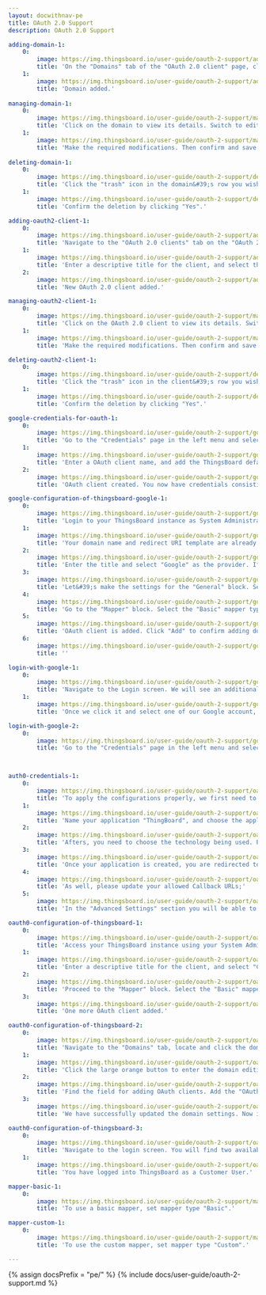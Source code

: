 ```yaml
---
layout: docwithnav-pe
title: OAuth 2.0 Support
description: OAuth 2.0 Support

adding-domain-1:
    0:
        image: https://img.thingsboard.io/user-guide/oauth-2-support/adding-domain-1-pe.png
        title: 'On the "Domains" tab of the "OAuth 2.0 client" page, click the "plus" icon to begin adding a new domain. Provide your domain name and OAuth 2.0 client. Then, click "Add".'
    1:
        image: https://img.thingsboard.io/user-guide/oauth-2-support/adding-domain-2-pe.png
        title: 'Domain added.'
    
managing-domain-1:
    0:
        image: https://img.thingsboard.io/user-guide/oauth-2-support/managing-domain-1-pe.png
        title: 'Click on the domain to view its details. Switch to editing mode by clicking the large orange button;'
    1:
        image: https://img.thingsboard.io/user-guide/oauth-2-support/managing-domain-2-pe.png
        title: 'Make the required modifications. Then confirm and save the changes by clicking the "Apply changes" button.'
    
deleting-domain-1:
    0:
        image: https://img.thingsboard.io/user-guide/oauth-2-support/deleting-domain-1-pe.png
        title: 'Click the "trash" icon in the domain&#39;s row you wish to remove;'
    1:
        image: https://img.thingsboard.io/user-guide/oauth-2-support/deleting-domain-2-pe.png
        title: 'Confirm the deletion by clicking "Yes".'

adding-oauth2-client-1:
    0:
        image: https://img.thingsboard.io/user-guide/oauth-2-support/adding-oauth2-client-1-pe.png
        title: 'Navigate to the "OAuth 2.0 clients" tab on the "OAuth 2.0" page. Click the "plus" icon to begin adding a new OAuth 2.0 client;'
    1:
        image: https://img.thingsboard.io/user-guide/oauth-2-support/adding-oauth2-client-2-pe.png
        title: 'Enter a descriptive title for the client, and select the authentication provider from the dropdown menu. Provide the Client ID and Client Secret obtained from your authentication provider. Configure advanced settings as necessary. Then, click "Add".'
    2:
        image: https://img.thingsboard.io/user-guide/oauth-2-support/adding-oauth2-client-3-pe.png
        title: 'New OAuth 2.0 client added.'

managing-oauth2-client-1:
    0:
        image: https://img.thingsboard.io/user-guide/oauth-2-support/managing-oauth2-client-1-pe.png
        title: 'Click on the OAuth 2.0 client to view its details. Switch to editing mode by clicking the large orange button;'
    1:
        image: https://img.thingsboard.io/user-guide/oauth-2-support/managing-oauth2-client-2-pe.png
        title: 'Make the required modifications. Then confirm and save the changes by clicking the "Apply Changes" button.'

deleting-oauth2-client-1:
    0:
        image: https://img.thingsboard.io/user-guide/oauth-2-support/deleting-oauth2-client-1-pe.png
        title: 'Click the "trash" icon in the client&#39;s row you wish to remove;'
    1:
        image: https://img.thingsboard.io/user-guide/oauth-2-support/deleting-oauth2-client-2-pe.png
        title: 'Confirm the deletion by clicking "Yes".'

google-credentials-for-oauth-1:
    0:
        image: https://img.thingsboard.io/user-guide/oauth-2-support/google/google-credentials-for-oauth/google-credentials-for-oauth-1.png
        title: 'Go to the "Credentials" page in the left menu and select "OAuth client ID" from the "Create credentials" dropdown menu;'
    1:
        image: https://img.thingsboard.io/user-guide/oauth-2-support/google/google-credentials-for-oauth/google-credentials-for-oauth-2.png
        title: 'Enter a OAuth client name, and add the ThingsBoard default redirect URI (if you use ThingsBoard installed locally), which we are going to use in this example, to the "Authorized Redirect URIs" section. Click "Create";'
    2:
        image: https://img.thingsboard.io/user-guide/oauth-2-support/google/google-credentials-for-oauth/google-credentials-for-oauth-3.png
        title: 'OAuth client created. You now have credentials consisting of a Client ID and a Client secret;'

google-configuration-of-thingsboard-google-1:
    0:
        image: https://img.thingsboard.io/user-guide/oauth-2-support/google/configuration-of-thingsboard/google-configuration-of-thingsboard-1-pe.png
        title: 'Login to your ThingsBoard instance as System Administrator. Navigate to the "Domains" tab, and click "plus" icon;'
    1:
        image: https://img.thingsboard.io/user-guide/oauth-2-support/google/configuration-of-thingsboard/google-configuration-of-thingsboard-2-pe.png
        title: 'Your domain name and redirect URI template are already specified here. Now we need to add an OAuth 2.0 client. Click "Create" to begin;'
    2:
        image: https://img.thingsboard.io/user-guide/oauth-2-support/google/configuration-of-thingsboard/google-configuration-of-thingsboard-3-pe.png
        title: 'Enter the title and select "Google" as the provider. If necessary, specify the allowed platforms, or leave all. Now, enter the Client ID and Client secret from the Google API Console. Then, expand the "Advanced settings" menu;'
    3:
        image: https://img.thingsboard.io/user-guide/oauth-2-support/google/configuration-of-thingsboard/google-configuration-of-thingsboard-4-pe.png
        title: 'Let&#39;s make the settings for the "General" block. Select "POST" in the "Client authentication method" field. Then check the "Allow user creation" checkbox. Add to the scope field: "email", "openid", and "profile";'
    4:
        image: https://img.thingsboard.io/user-guide/oauth-2-support/google/configuration-of-thingsboard/google-configuration-of-thingsboard-5-pe.png
        title: 'Go to the "Mapper" block. Select the "Basic" mapper type and "Custom" tenant name strategy. Specify %{email} as "Tenant name pattern" (more details about these properties are described below in the "Basic mapper" part). Specify "Tenant Administrators" as the user group name pattern to add a new user to the specified tenant group. Click "Add" to confirm adding the OAuth 2 client;'
    5:
        image: https://img.thingsboard.io/user-guide/oauth-2-support/google/configuration-of-thingsboard/google-configuration-of-thingsboard-6-pe.png
        title: 'OAuth client is added. Click "Add" to confirm adding domain.'
    6:
        image: https://img.thingsboard.io/user-guide/oauth-2-support/google/configuration-of-thingsboard/google-configuration-of-thingsboard-7-pe.png
        title: ''

login-with-google-1:
    0:
        image: https://img.thingsboard.io/user-guide/oauth-2-support/google/configuration-of-thingsboard/login-with-google-1-pe.png
        title: 'Navigate to the Login screen. We will see an additional "Login with Google" option;'
    1:
        image: https://img.thingsboard.io/user-guide/oauth-2-support/google/configuration-of-thingsboard/login-with-google-2-pe.png
        title: 'Once we click it and select one of our Google account, we are going to be logged into ThingsBoard with our Google’s email as a Tenant Administrator email;'

login-with-google-2:
    0:
        image: https://img.thingsboard.io/user-guide/oauth-2-support/google/configuration-of-thingsboard/login-with-google-3-pe.png
        title: 'Go to the "Credentials" page in the left menu and select "OAuth client ID" from the "Create credentials" dropdown menu;'



auth0-credentials-1:
    0:
        image: https://img.thingsboard.io/user-guide/oauth-2-support/oauth0/oauth0-credentials/oauth0-credentials-1.png
        title: 'To apply the configurations properly, we first need to obtain OAuth 2.0 credentials. Therefore, we first go to the OAuth0 Management Console. Open the "Applications" page, and click "+ Create Application" button;'
    1:
        image: https://img.thingsboard.io/user-guide/oauth-2-support/oauth0/oauth0-credentials/oauth0-credentials-2.png
        title: 'Name your application "ThingBoard", and choose the application type - "Regular Web Applications";'
    2:
        image: https://img.thingsboard.io/user-guide/oauth-2-support/oauth0/oauth0-credentials/oauth0-credentials-3.png
        title: 'Afters, you need to choose the technology being used. Please, choose the "Java Spring Boot" technology;'
    3:
        image: https://img.thingsboard.io/user-guide/oauth-2-support/oauth0/oauth0-credentials/oauth0-credentials-4.png
        title: 'Once your application is created, you are redirected to the application details page. Navigate to the "Settings" tab to find the Client ID and Client Secret;'
    4:
        image: https://img.thingsboard.io/user-guide/oauth-2-support/oauth0/oauth0-credentials/oauth0-credentials-5.png
        title: 'As well, please update your allowed Callback URLs;'
    5:
        image: https://img.thingsboard.io/user-guide/oauth-2-support/oauth0/oauth0-credentials/oauth0-credentials-6.png
        title: 'In the "Advanced Settings" section you will be able to find all the required URLs (endpoints) for OAuth 2.0 configuration. Click "Save Changes" button.'

oauth0-configuration-of-thingsboard-1:
    0:
        image: https://img.thingsboard.io/user-guide/oauth-2-support/oauth0/configuration-of-thingsboard/oauth0-configuration-of-thingsboard-1-pe.png
        title: 'Access your ThingsBoard instance using your System Administrator credentials. Navigate to the "OAuth 2.0 clients" tab, and click "plus" icon to add a new client;'
    1:
        image: https://img.thingsboard.io/user-guide/oauth-2-support/oauth0/configuration-of-thingsboard/oauth0-configuration-of-thingsboard-2-pe.png
        title: 'Enter a descriptive title for the client, and select "Custom" as the provider. Now enter the "Client ID" and "Client secret" obtained from the OAuth0 Management Console. In the "General" block of the "Advanced settings" section, fill in all the necessary URLs, choose "POST" for the client authentication method, and enter "Auth0" as the provider label. Next, check the "Allow user creation" box. Add the following scopes in the scope field: "openid", "email", "profile";'
    2:
        image: https://img.thingsboard.io/user-guide/oauth-2-support/oauth0/configuration-of-thingsboard/oauth0-configuration-of-thingsboard-3-pe.png
        title: 'Proceed to the "Mapper" block. Select the "Basic" mapper type and "Domain" tenant name strategy. Specify %{email} as "Customer name pattern" (more details about these properties are described below in the "Basic mapper" part). Specify "Customer Users" as the user group name pattern to add a new user to the specified customer group. Click "Add" to confirm adding the OAuth 2 client;'
    3:
        image: https://img.thingsboard.io/user-guide/oauth-2-support/oauth0/configuration-of-thingsboard/oauth0-configuration-of-thingsboard-4-pe.png
        title: 'One more OAuth client added.'

oauth0-configuration-of-thingsboard-2:
    0:
        image: https://img.thingsboard.io/user-guide/oauth-2-support/oauth0/configuration-of-thingsboard/oauth0-configuration-of-thingsboard-5-pe.png
        title: 'Navigate to the "Domains" tab, locate and click the domain you added previously;'
    1:
        image: https://img.thingsboard.io/user-guide/oauth-2-support/oauth0/configuration-of-thingsboard/oauth0-configuration-of-thingsboard-6-pe.png
        title: 'Click the large orange button to enter the domain editing mode;'
    2:
        image: https://img.thingsboard.io/user-guide/oauth-2-support/oauth0/configuration-of-thingsboard/oauth0-configuration-of-thingsboard-7-pe.png
        title: 'Find the field for adding OAuth clients. Add the "OAuth0" client alongside the existing "OAuth2 authentication with Google" client. Make sure to save the changes to update your domain settings;'
    3:
        image: https://img.thingsboard.io/user-guide/oauth-2-support/oauth0/configuration-of-thingsboard/oauth0-configuration-of-thingsboard-8-pe.png
        title: 'We have successfully updated the domain settings. Now it contains both providers used in our example.'

oauth0-configuration-of-thingsboard-3:
    0:
        image: https://img.thingsboard.io/user-guide/oauth-2-support/oauth0/configuration-of-thingsboard/oauth0-configuration-of-thingsboard-9-pe.png
        title: 'Navigate to the login screen. You will find two available login methods: Google and Auth0. Click on the "Login with Auth0" button. Use your Auth0 credentials to log in as a Customer User. This method allows you to quickly and securely log into the system using your Auth0 credentials;'
    1:
        image: https://img.thingsboard.io/user-guide/oauth-2-support/oauth0/configuration-of-thingsboard/oauth0-configuration-of-thingsboard-10-pe.png
        title: 'You have logged into ThingsBoard as a Customer User.'

mapper-basic-1:
    0:
        image: https://img.thingsboard.io/user-guide/oauth-2-support/mapper-basic-1-pe.png
        title: 'To use a basic mapper, set mapper type "Basic".'

mapper-custom-1:
    0:
        image: https://img.thingsboard.io/user-guide/oauth-2-support/mapper-custom-1-pe.png
        title: 'To use the custom mapper, set mapper type "Custom".'

---
```


{% assign docsPrefix = "pe/" %}
{% include docs/user-guide/oauth-2-support.md %}